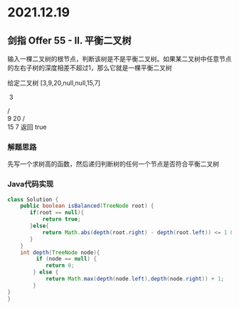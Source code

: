 # 2021.12.19

## 剑指 Offer 55 - II. 平衡二叉树

输入一棵二叉树的根节点，判断该树是不是平衡二叉树。如果某二叉树中任意节点的左右子树的深度相差不超过1，那么它就是一棵平衡二叉树

给定二叉树 [3,9,20,null,null,15,7]

​    3

   / \
  9  20
    /  \
   15   7
返回 true 



### 解题思路

先写一个求树高的函数，然后递归判断树的任何一个节点是否符合平衡二叉树

### Java代码实现

```java
class Solution {
    public boolean isBalanced(TreeNode root) {
       if(root == null){
           return true;
       }else{
           return Math.abs(depth(root.right) - depth(root.left)) <= 1 && isBalanced(root.left) && isBalanced(root.right);
       }
    }
    int depth(TreeNode node){
         if (node == null) {
            return 0;
        } else {
            return Math.max(depth(node.left),depth(node.right)) + 1;
        }
}
}
```

